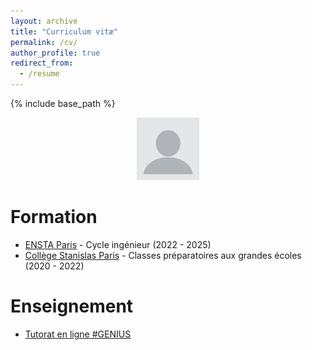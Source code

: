 ```yaml
---
layout: archive
title: "Curriculum vitæ"
permalink: /cv/
author_profile: true
redirect_from:
  - /resume
---
```


{% include base_path %}

<center>
  <img src="/images/profile.png" alt="avatar" width="100"/>
</center>

Formation
======
* [ENSTA Paris](https://www.ensta-paris.fr/) - Cycle ingénieur (2022 - 2025)
* [Collège Stanislas Paris](https://www.stanislas.fr/prepa) - Classes préparatoires aux grandes écoles (2020 - 2022)

<!-- Publications
======
  <ul>{% for post in site.publications %}
    {% include archive-single-cv.html %}
  {% endfor %}</ul>
  
Talks
======
  <ul>{% for post in site.talks %}
    {% include archive-single-talk-cv.html %}
  {% endfor %}</ul> -->
  
Enseignement
======
* [Tutorat en ligne #GENIUS](https://tutorat-genius.fr/)
  